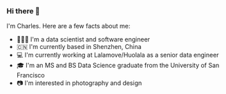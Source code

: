 ### Hi there 👋

I'm Charles. Here are a few facts about me:

- 👨🏻‍💻 I'm a data scientist and software engineer
- 🇨🇳 I'm currently based in Shenzhen, China
- 💻 I'm currently working at Lalamove/Huolala as a senior data engineer
- 🎓 I'm an MS and BS Data Science graduate from the University of San Francisco 
- 📷 I'm interested in photography and design